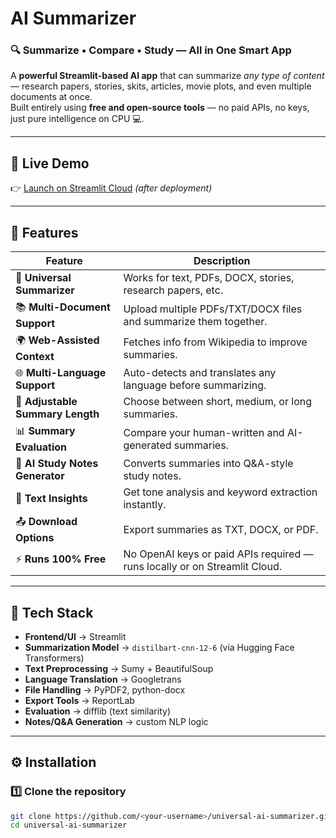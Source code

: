 # AI Summarizer

### 🔍 Summarize • Compare • Study — All in One Smart App

A **powerful Streamlit-based AI app** that can summarize *any type of content* — research papers, stories, skits, articles, movie plots, and even multiple documents at once.  
Built entirely using **free and open-source tools** — no paid APIs, no keys, just pure intelligence on CPU 💻.

---

## 🚀 Live Demo
👉 [Launch on Streamlit Cloud](https://share.streamlit.io) *(after deployment)*

---

## 🌟 Features

| Feature | Description |
|----------|--------------|
| 🧠 **Universal Summarizer** | Works for text, PDFs, DOCX, stories, research papers, etc. |
| 📚 **Multi-Document Support** | Upload multiple PDFs/TXT/DOCX files and summarize them together. |
| 🌍 **Web-Assisted Context** | Fetches info from Wikipedia to improve summaries. |
| 🌐 **Multi-Language Support** | Auto-detects and translates any language before summarizing. |
| 📏 **Adjustable Summary Length** | Choose between short, medium, or long summaries. |
| 📊 **Summary Evaluation** | Compare your human-written and AI-generated summaries. |
| 🧮 **AI Study Notes Generator** | Converts summaries into Q&A-style study notes. |
| 🧩 **Text Insights** | Get tone analysis and keyword extraction instantly. |
| 📤 **Download Options** | Export summaries as TXT, DOCX, or PDF. |
| ⚡ **Runs 100% Free** | No OpenAI keys or paid APIs required — runs locally or on Streamlit Cloud. |

---

## 🧩 Tech Stack

- **Frontend/UI** → Streamlit  
- **Summarization Model** → `distilbart-cnn-12-6` (via Hugging Face Transformers)  
- **Text Preprocessing** → Sumy + BeautifulSoup  
- **Language Translation** → Googletrans  
- **File Handling** → PyPDF2, python-docx  
- **Export Tools** → ReportLab  
- **Evaluation** → difflib (text similarity)  
- **Notes/Q&A Generation** → custom NLP logic  

---

## ⚙️ Installation

### 1️⃣ Clone the repository
```bash
git clone https://github.com/<your-username>/universal-ai-summarizer.git
cd universal-ai-summarizer
